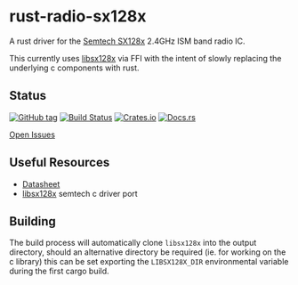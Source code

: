 # rust-radio-sx128x

A rust driver for the [Semtech SX128x](https://www.semtech.com/products/wireless-rf/24-ghz-transceivers/sx1280) 2.4GHz ISM band radio IC.

This currently uses [libsx128x](https://github.com/ryankurte/libsx128x) via FFI with the intent of slowly replacing the underlying c components with rust.


## Status

[![GitHub tag](https://img.shields.io/github/tag/ryankurte/rust-radio-sx128x.svg)](https://github.com/ryankurte/rust-radio-sx128x)
[![Build Status](https://travis-ci.com/ryankurte/rust-radio-sx128x.svg?branch=master)](https://travis-ci.com/ryankurte/rust-radio-sx128x)
[![Crates.io](https://img.shields.io/crates/v/radio-sx128x.svg)](https://crates.io/crates/radio-sx128x)
[![Docs.rs](https://docs.rs/radio-sx128x/badge.svg)](https://docs.rs/radio-sx128x)

[Open Issues](https://github.com/ryankurte/rust-radio-sx127x/issues)


## Useful Resources
- [Datasheet](https://www.semtech.com/uploads/documents/DS_SX1280-1_V2.2.pdf)
- [libsx128x](https://github.com/ryankurte/libsx128x) semtech c driver port


## Building

The build process will automatically clone `libsx128x` into the output directory, should an alternative directory be required (ie. for working on the c library) this can be set exporting the `LIBSX128X_DIR` environmental variable during the first cargo build.
